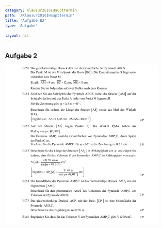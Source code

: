```yaml
---
category: Klausur2016IHaupttermin
path: '/Klausur2016IHaupttermin'
title: 'Aufgabe B2'
type: 'Aufgabe'

layout: nil
---
```


## Aufgabe 2

<img src="./Aufgabenstellungen/2016_mi_ht/2016_mi_ht_b2.png">


